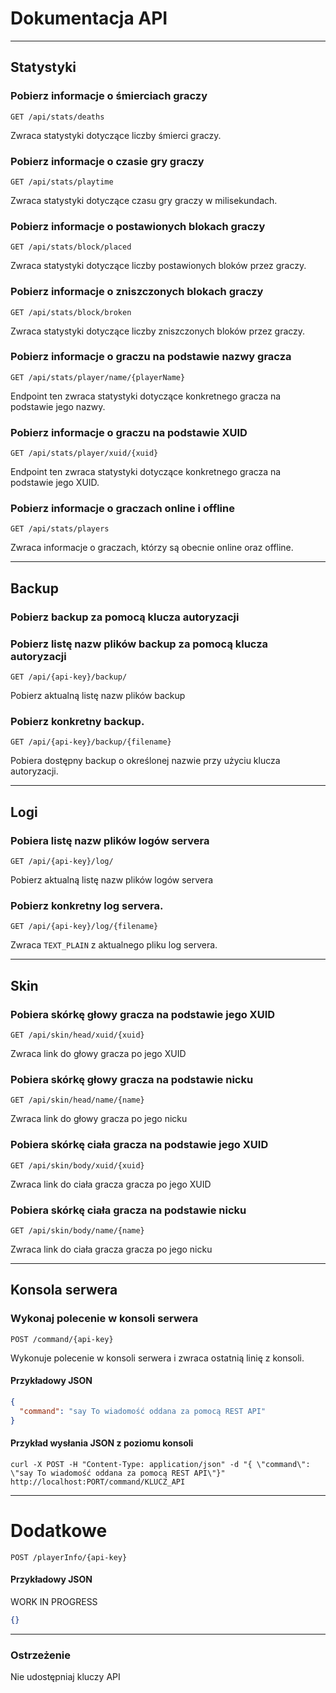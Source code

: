 # Dokumentacja API

---

## Statystyki

### Pobierz informacje o śmierciach graczy

```
GET /api/stats/deaths
```

Zwraca statystyki dotyczące liczby śmierci graczy.

### Pobierz informacje o czasie gry graczy

```
GET /api/stats/playtime
```

Zwraca statystyki dotyczące czasu gry graczy w milisekundach.

### Pobierz informacje o postawionych blokach graczy

```
GET /api/stats/block/placed
```

Zwraca statystyki dotyczące liczby postawionych bloków przez graczy.

### Pobierz informacje o zniszczonych blokach graczy

```
GET /api/stats/block/broken
```

Zwraca statystyki dotyczące liczby zniszczonych bloków przez graczy.

### Pobierz informacje o graczu na podstawie nazwy gracza

```
GET /api/stats/player/name/{playerName}
```

Endpoint ten zwraca statystyki dotyczące konkretnego gracza na podstawie jego nazwy.

### Pobierz informacje o graczu na podstawie XUID

```
GET /api/stats/player/xuid/{xuid}
```

Endpoint ten zwraca statystyki dotyczące konkretnego gracza na podstawie jego XUID.

### Pobierz informacje o graczach online i offline

```
GET /api/stats/players
```

Zwraca informacje o graczach, którzy są obecnie online oraz offline.

---

## Backup

### Pobierz backup za pomocą klucza autoryzacji


### Pobierz listę nazw plików backup za pomocą klucza autoryzacji

```
GET /api/{api-key}/backup/
```

Pobierz aktualną listę nazw plików backup

### Pobierz konkretny backup.

```
GET /api/{api-key}/backup/{filename}
```

Pobiera dostępny backup o określonej nazwie przy użyciu klucza autoryzacji.

---
## Logi

### Pobiera listę nazw plików logów servera

```
GET /api/{api-key}/log/
```
Pobierz aktualną listę nazw plików logów servera

### Pobierz konkretny log servera.

```
GET /api/{api-key}/log/{filename}
```

Zwraca `TEXT_PLAIN` z aktualnego pliku log servera.

---

## Skin

### Pobiera skórkę głowy gracza na podstawie jego XUID
```
GET /api/skin/head/xuid/{xuid}
```
Zwraca link do głowy gracza po jego XUID

### Pobiera skórkę głowy gracza na podstawie nicku
```
GET /api/skin/head/name/{name}
```

Zwraca link do głowy gracza po jego nicku

### Pobiera skórkę ciała gracza na podstawie jego XUID
```
GET /api/skin/body/xuid/{xuid}
```
Zwraca link do ciała gracza gracza po jego XUID

### Pobiera skórkę ciała gracza na podstawie nicku
```
GET /api/skin/body/name/{name}
```
Zwraca link do ciała gracza gracza po jego nicku

---

## Konsola serwera

### Wykonaj polecenie w konsoli serwera

```
POST /command/{api-key}
```

Wykonuje polecenie w konsoli serwera i zwraca ostatnią linię z konsoli.

#### Przykładowy JSON

```json
{
  "command": "say To wiadomość oddana za pomocą REST API"
}
```

#### Przykład wysłania JSON z poziomu konsoli

```
curl -X POST -H "Content-Type: application/json" -d "{ \"command\": \"say To wiadomość oddana za pomocą REST API\"}" http://localhost:PORT/command/KLUCZ_API
```

---

# Dodatkowe

```
POST /playerInfo/{api-key}
```

#### Przykładowy JSON

WORK IN PROGRESS

```json
{}
```

---

### Ostrzeżenie

Nie udostępniaj kluczy API

